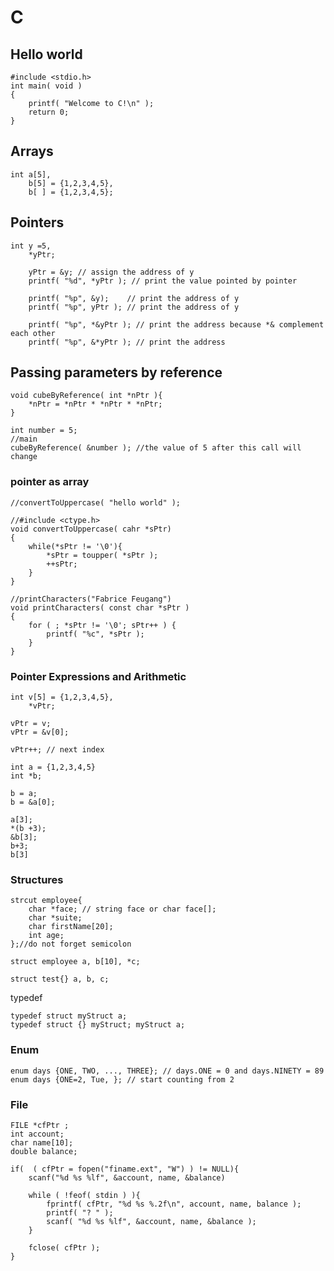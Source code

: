 # C

## Hello world

    #include <stdio.h>
    int main( void )
    {
        printf( "Welcome to C!\n" );
        return 0; 
    }

## Arrays

    int a[5],
        b[5] = {1,2,3,4,5},  
        b[ ] = {1,2,3,4,5};

## Pointers

    int y =5,
        *yPtr;

        yPtr = &y; // assign the address of y
        printf( "%d", *yPtr ); // print the value pointed by pointer

        printf( "%p", &y);    // print the address of y
        printf( "%p", yPtr ); // print the address of y

        printf( "%p", *&yPtr ); // print the address because *& complement each other
        printf( "%p", &*yPtr ); // print the address 

## Passing parameters by reference

    void cubeByReference( int *nPtr ){
        *nPtr = *nPtr * *nPtr * *nPtr;
    }
    
    int number = 5;
    //main
    cubeByReference( &number ); //the value of 5 after this call will change

### pointer as array

    //convertToUppercase( "hello world" );

    //#include <ctype.h>
    void convertToUppercase( cahr *sPtr)
    {
        while(*sPtr != '\0'){
            *sPtr = toupper( *sPtr );
            ++sPtr;
        }
    }

    //printCharacters("Fabrice Feugang")
    void printCharacters( const char *sPtr )
    {
        for ( ; *sPtr != '\0'; sPtr++ ) {
            printf( "%c", *sPtr );
        }
    }

### Pointer Expressions and Arithmetic

    int v[5] = {1,2,3,4,5},
        *vPtr;

    vPtr = v;
    vPtr = &v[0];

    vPtr++; // next index

    int a = {1,2,3,4,5}
    int *b;

    b = a; 
    b = &a[0];

    a[3];
    *(b +3);
    &b[3];
    b+3;
    b[3]

### Structures

    strcut employee{
        char *face; // string face or char face[];   
        char *suite;
        char firstName[20];
        int age;  
    };//do not forget semicolon

    struct employee a, b[10], *c;

    struct test{} a, b, c;

typedef

    typedef struct myStruct a;
    typedef struct {} myStruct; myStruct a;

### Enum

    enum days {ONE, TWO, ..., THREE}; // days.ONE = 0 and days.NINETY = 89
    enum days {ONE=2, Tue, }; // start counting from 2

### File

    FILE *cfPtr ;
    int account;
    char name[10];
    double balance;

    if(  ( cfPtr = fopen("finame.ext", "W") ) != NULL){
        scanf("%d %s %lf", &account, name, &balance)

        while ( !feof( stdin ) ){
            fprintf( cfPtr, "%d %s %.2f\n", account, name, balance );
            printf( "? " );
            scanf( "%d %s %lf", &account, name, &balance );
        }

        fclose( cfPtr );
    }